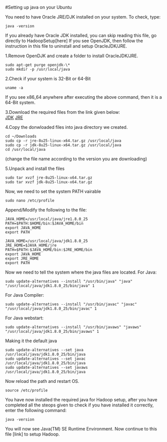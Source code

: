#Setting up java on your Ubuntu

You need to have Oracle JRE/DJK installed on your system.
To check, type:
```
java -version
```

If you already have Oracle JDK installed, you can skip reading this file, go directly to HadoopSetup[here]
If you see OpenJDK, then follow the instruction in this file to uninstall and setup OracleJDK/JRE.

1.Remove OpenDJK and create a folder to install OracleJDK/JRE.
```
sudo apt-get purge openjdk-\*
sudo mkdir -p /usr/local/java
```

2.Check if your system is 32-Bit or  64-Bit
```
uname -a
```
If you see x86_64 anywhere after executing the above command, then it is a 64-Bit system.

3.Download the required files from the link given below:  
[JDK](http://www.oracle.com/technetwork/java/javase/downloads/jdk8-downloads-2133151.html)
[JRE](http://www.oracle.com/technetwork/java/javase/downloads/jre8-downloads-2133155.html)

4.Copy the donwloaded files into java directory we created.
```
cd ~/Downloads
sudo cp -r jre-8u25-linux-x64.tar.gz /usr/local/java
sudo cp -r jdk-8u25-linux-x64.tar.gz /usr/local/java
cd /usr/local/java
```

(change the file name according to the version you are downloading)

5.Unpack and install the files
```
sudo tar xvzf jre-8u25-linux-x64.tar.gz
sudo tar xvzf jdk-8u25-linux-x64.tar.gz
```

Now, we need to set the system PATH vairable
```
sudo nano /etc/profile
```
Append/Modify the following to the file:
```
JAVA_HOME=/usr/local/java/jre1.8.0_25
PATH=$PATH:$HOME/bin:$JAVA_HOME/bin
export JAVA_HOME
export PATH

JAVA_HOME=/usr/local/java/jdk1.8.0_25
JRE_HOME=$JAVA_HOME/jre
PATH=$PATH:$JAVA_HOME/bin:$JRE_HOME/bin
export JAVA_HOME
export JRE_HOME
export PATH
```

Now we need to tell the system where the java files are located.
For Java:
```
sudo update-alternatives --install "/usr/bin/java" "java" "/usr/local/java/jdk1.8.0_25/bin/java" 1
```
For Java Compiler:
```
sudo update-alternatives --install "/usr/bin/javac" "javac" "/usr/local/java/jdk1.8.0_25/bin/javac" 1
```
For Java webstart:
```
sudo update-alternatives --install "/usr/bin/javaws" "javaws" "/usr/local/java/jdk1.8.0_25/bin/javaws" 1
```

Making it the default java
```
sudo update-alternatives --set java /usr/local/java/jdk1.8.0_25/bin/java
sudo update-alternatives --set javac /usr/local/java/jdk1.8.0_25/bin/java
sudo update-alternatives --set javaws /usr/local/java/jdk1.8.0_25/bin/java
```

Now reload the path and restart OS.
```
source /etc/profile
```

You have now installed the required java for Hadoop setup, after you have completed all the steops given to check if you
have installed it correctly, enter the following command:
```
java -version
```
You will now see Java(TM) SE Runtime Environment.
Now continue to this file [link] to setup Hadoop.
